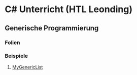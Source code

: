 # C# Unterricht (HTL Leonding)

## Generische Programmierung

### Folien

### Beispiele

1. [MyGenericList](./samples/generics/generic-list/README.md)


